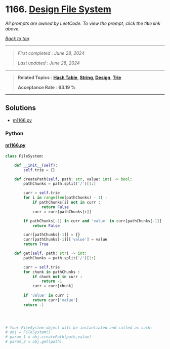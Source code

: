 # 1166. [Design File System](<https://leetcode.com/problems/design-file-system>)

*All prompts are owned by LeetCode. To view the prompt, click the title link above.*

*[Back to top](<../README.md>)*

------

> *First completed : June 28, 2024*
>
> *Last updated : June 28, 2024*

------

> **Related Topics** : **[Hash Table](<by_topic/Hash Table.md>), [String](<by_topic/String.md>), [Design](<by_topic/Design.md>), [Trie](<by_topic/Trie.md>)**
>
> **Acceptance Rate** : **63.19 %**

------

## Solutions

- [m1166.py](<../my-submissions/m1166.py>)
### Python
#### [m1166.py](<../my-submissions/m1166.py>)
```Python
class FileSystem:

    def __init__(self):
        self.trie = {}

    def createPath(self, path: str, value: int) -> bool:
        pathChunks = path.split('/')[1:]

        curr = self.trie
        for i in range(len(pathChunks) - 1) :
            if pathChunks[i] not in curr :
                return False
            curr = curr[pathChunks[i]]

        if pathChunks[-1] in curr and 'value' in curr[pathChunks[-1]] :
            return False

        curr[pathChunks[-1]] = {}
        curr[pathChunks[-1]]['value'] = value
        return True

    def get(self, path: str) -> int:
        pathChunks = path.split('/')[1:]

        curr = self.trie
        for chunk in pathChunks :
            if chunk not in curr :
                return -1
            curr = curr[chunk]
        
        if 'value' in curr :
            return curr['value']
        return -1
        



# Your FileSystem object will be instantiated and called as such:
# obj = FileSystem()
# param_1 = obj.createPath(path,value)
# param_2 = obj.get(path)
```

